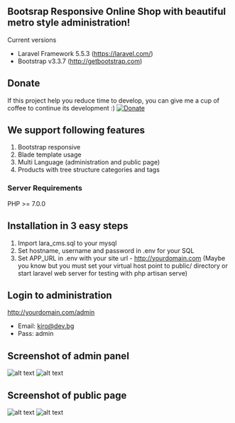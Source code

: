 

## Bootsrap Responsive Online Shop with beautiful metro style administration!

Current versions
* Laravel Framework 5.5.3 (https://laravel.com/)
* Bootstrap v3.3.7 (http://getbootstrap.com)

## Donate
If this project help you reduce time to develop, you can give me a cup of coffee to continue its development :)
[![Donate](https://www.paypalobjects.com/en_US/i/btn/btn_donateCC_LG.gif)](https://www.paypal.com/cgi-bin/webscr?cmd=_s-xclick&hosted_button_id=YX2JXRBLWRXPA)

## We support following features
1. Bootstrap responsive
2. Blade template usage
3. Multi Language (administration and public page) 
4. Products with tree structure categories and tags

### Server Requirements
PHP >= 7.0.0

## Installation in 3 easy steps
1. Import lara_cms.sql to your mysql
2. Set hostname, username and password in .env for your SQL
3. Set APP_URL in .env with your site url - http://yourdomain.com
(Maybe you know but you must set your virtual host point to public/ directory or start laravel web server for testing with php artisan serve)

## Login to administration
http://yourdomain.com/admin
* Email: kiro@dev.bg
* Pass: admin

## Screenshot of admin panel
![alt text](https://raw.githubusercontent.com/kirilkirkov/Shopping-Cart-Solution-Laravel/master/github/fullsize_admin.jpg "Logo Title Text 1")
![alt text](https://raw.githubusercontent.com/kirilkirkov/Shopping-Cart-Solution-Laravel/master/github/mobile_admin.jpg "Logo Title Text 1")

## Screenshot of public page
![alt text](https://raw.githubusercontent.com/kirilkirkov/Shopping-Cart-Solution-Laravel/master/github/desctop-public.jpg "Logo Title Text 1")
![alt text](https://raw.githubusercontent.com/kirilkirkov/Shopping-Cart-Solution-Laravel/master/github/mobile-public.jpg "Logo Title Text 1")
